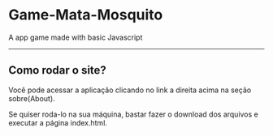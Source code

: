 # Game-Mata-Mosquito
A app game made with basic Javascript
<hr>

## Como rodar o site?
Você pode acessar a aplicação clicando no link a direita acima na seção sobre(About).

Se quiser roda-lo na sua máquina, bastar fazer o download dos arquivos e executar a página index.html.
